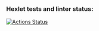 ### Hexlet tests and linter status:
[![Actions Status](https://github.com/standbit/python-project-lvl1/workflows/hexlet-check/badge.svg)](https://github.com/standbit/python-project-lvl1/actions)